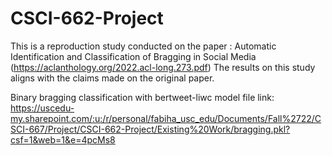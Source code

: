 # CSCI-662-Project
This is a reproduction study conducted on the paper : Automatic Identification and Classification of Bragging in Social Media (https://aclanthology.org/2022.acl-long.273.pdf)
The results on this study aligns with the claims made on the original paper.

Binary bragging classification with bertweet-liwc model file link: 
https://uscedu-my.sharepoint.com/:u:/r/personal/fabiha_usc_edu/Documents/Fall%2722/CSCI-667/Project/CSCI-662-Project/Existing%20Work/bragging.pkl?csf=1&web=1&e=4pcMs8


